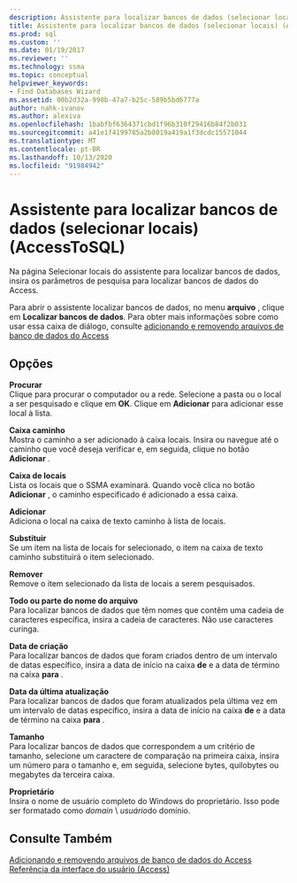 ```yaml
---
description: Assistente para localizar bancos de dados (selecionar locais) (AccessToSQL)
title: Assistente para localizar bancos de dados (selecionar locais) (AccessToSQL) | Microsoft Docs
ms.prod: sql
ms.custom: ''
ms.date: 01/19/2017
ms.reviewer: ''
ms.technology: ssma
ms.topic: conceptual
helpviewer_keywords:
- Find Databases Wizard
ms.assetid: 00b2d32a-998b-47a7-b25c-589b5bd6777a
author: nahk-ivanov
ms.author: alexiva
ms.openlocfilehash: 1babfbf6364371cbd1f96b310f29416b84f2b031
ms.sourcegitcommit: a41e1f4199785a2b8019a419a1f3dcdc15571044
ms.translationtype: MT
ms.contentlocale: pt-BR
ms.lasthandoff: 10/13/2020
ms.locfileid: "91984942"
---
```

# <a name="find-databases-wizard-select-locations-accesstosql"></a>Assistente para localizar bancos de dados (selecionar locais) (AccessToSQL)
Na página Selecionar locais do assistente para localizar bancos de dados, insira os parâmetros de pesquisa para localizar bancos de dados do Access.  
  
Para abrir o assistente localizar bancos de dados, no menu **arquivo** , clique em **Localizar bancos de dados**. Para obter mais informações sobre como usar essa caixa de diálogo, consulte [adicionando e removendo arquivos de banco de dados do Access](adding-and-removing-access-database-files-accesstosql.md)  
  
## <a name="options"></a>Opções  
**Procurar**  
Clique para procurar o computador ou a rede. Selecione a pasta ou o local a ser pesquisado e clique em **OK**. Clique em **Adicionar** para adicionar esse local à lista.  
  
**Caixa caminho**  
Mostra o caminho a ser adicionado à caixa locais. Insira ou navegue até o caminho que você deseja verificar e, em seguida, clique no botão **Adicionar** .  
  
**Caixa de locais**  
Lista os locais que o SSMA examinará. Quando você clica no botão **Adicionar** , o caminho especificado é adicionado a essa caixa.  
  
**Adicionar**  
Adiciona o local na caixa de texto caminho à lista de locais.  
  
**Substituir**  
Se um item na lista de locais for selecionado, o item na caixa de texto caminho substituirá o item selecionado.  
  
**Remover**  
Remove o item selecionado da lista de locais a serem pesquisados.  
  
**Todo ou parte do nome do arquivo**  
Para localizar bancos de dados que têm nomes que contêm uma cadeia de caracteres específica, insira a cadeia de caracteres. Não use caracteres curinga.  
  
**Data de criação**  
Para localizar bancos de dados que foram criados dentro de um intervalo de datas específico, insira a data de início na caixa **de** e a data de término na caixa **para** .  
  
**Data da última atualização**  
Para localizar bancos de dados que foram atualizados pela última vez em um intervalo de datas específico, insira a data de início na caixa **de** e a data de término na caixa **para** .  
  
**Tamanho**  
Para localizar bancos de dados que correspondem a um critério de tamanho, selecione um caractere de comparação na primeira caixa, insira um número para o tamanho e, em seguida, selecione bytes, quilobytes ou megabytes da terceira caixa.  
  
**Proprietário**  
Insira o nome de usuário completo do Windows do proprietário. Isso pode ser formatado como *domain* \\ *usuário*do domínio.  
  
## <a name="see-also"></a>Consulte Também  
[Adicionando e removendo arquivos de banco de dados do Access](adding-and-removing-access-database-files-accesstosql.md)  
[Referência da interface do usuário (Access)](./user-interface-reference-accesstosql.md)  
